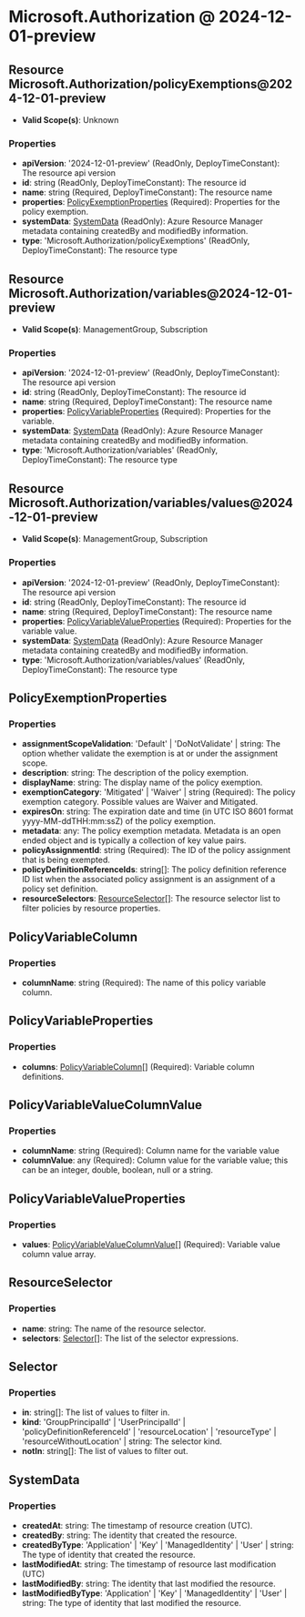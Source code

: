 # Microsoft.Authorization @ 2024-12-01-preview

## Resource Microsoft.Authorization/policyExemptions@2024-12-01-preview
* **Valid Scope(s)**: Unknown
### Properties
* **apiVersion**: '2024-12-01-preview' (ReadOnly, DeployTimeConstant): The resource api version
* **id**: string (ReadOnly, DeployTimeConstant): The resource id
* **name**: string (Required, DeployTimeConstant): The resource name
* **properties**: [PolicyExemptionProperties](#policyexemptionproperties) (Required): Properties for the policy exemption.
* **systemData**: [SystemData](#systemdata) (ReadOnly): Azure Resource Manager metadata containing createdBy and modifiedBy information.
* **type**: 'Microsoft.Authorization/policyExemptions' (ReadOnly, DeployTimeConstant): The resource type

## Resource Microsoft.Authorization/variables@2024-12-01-preview
* **Valid Scope(s)**: ManagementGroup, Subscription
### Properties
* **apiVersion**: '2024-12-01-preview' (ReadOnly, DeployTimeConstant): The resource api version
* **id**: string (ReadOnly, DeployTimeConstant): The resource id
* **name**: string (Required, DeployTimeConstant): The resource name
* **properties**: [PolicyVariableProperties](#policyvariableproperties) (Required): Properties for the variable.
* **systemData**: [SystemData](#systemdata) (ReadOnly): Azure Resource Manager metadata containing createdBy and modifiedBy information.
* **type**: 'Microsoft.Authorization/variables' (ReadOnly, DeployTimeConstant): The resource type

## Resource Microsoft.Authorization/variables/values@2024-12-01-preview
* **Valid Scope(s)**: ManagementGroup, Subscription
### Properties
* **apiVersion**: '2024-12-01-preview' (ReadOnly, DeployTimeConstant): The resource api version
* **id**: string (ReadOnly, DeployTimeConstant): The resource id
* **name**: string (Required, DeployTimeConstant): The resource name
* **properties**: [PolicyVariableValueProperties](#policyvariablevalueproperties) (Required): Properties for the variable value.
* **systemData**: [SystemData](#systemdata) (ReadOnly): Azure Resource Manager metadata containing createdBy and modifiedBy information.
* **type**: 'Microsoft.Authorization/variables/values' (ReadOnly, DeployTimeConstant): The resource type

## PolicyExemptionProperties
### Properties
* **assignmentScopeValidation**: 'Default' | 'DoNotValidate' | string: The option whether validate the exemption is at or under the assignment scope.
* **description**: string: The description of the policy exemption.
* **displayName**: string: The display name of the policy exemption.
* **exemptionCategory**: 'Mitigated' | 'Waiver' | string (Required): The policy exemption category. Possible values are Waiver and Mitigated.
* **expiresOn**: string: The expiration date and time (in UTC ISO 8601 format yyyy-MM-ddTHH:mm:ssZ) of the policy exemption.
* **metadata**: any: The policy exemption metadata. Metadata is an open ended object and is typically a collection of key value pairs.
* **policyAssignmentId**: string (Required): The ID of the policy assignment that is being exempted.
* **policyDefinitionReferenceIds**: string[]: The policy definition reference ID list when the associated policy assignment is an assignment of a policy set definition.
* **resourceSelectors**: [ResourceSelector](#resourceselector)[]: The resource selector list to filter policies by resource properties.

## PolicyVariableColumn
### Properties
* **columnName**: string (Required): The name of this policy variable column.

## PolicyVariableProperties
### Properties
* **columns**: [PolicyVariableColumn](#policyvariablecolumn)[] (Required): Variable column definitions.

## PolicyVariableValueColumnValue
### Properties
* **columnName**: string (Required): Column name for the variable value
* **columnValue**: any (Required): Column value for the variable value; this can be an integer, double, boolean, null or a string.

## PolicyVariableValueProperties
### Properties
* **values**: [PolicyVariableValueColumnValue](#policyvariablevaluecolumnvalue)[] (Required): Variable value column value array.

## ResourceSelector
### Properties
* **name**: string: The name of the resource selector.
* **selectors**: [Selector](#selector)[]: The list of the selector expressions.

## Selector
### Properties
* **in**: string[]: The list of values to filter in.
* **kind**: 'GroupPrincipalId' | 'UserPrincipalId' | 'policyDefinitionReferenceId' | 'resourceLocation' | 'resourceType' | 'resourceWithoutLocation' | string: The selector kind.
* **notIn**: string[]: The list of values to filter out.

## SystemData
### Properties
* **createdAt**: string: The timestamp of resource creation (UTC).
* **createdBy**: string: The identity that created the resource.
* **createdByType**: 'Application' | 'Key' | 'ManagedIdentity' | 'User' | string: The type of identity that created the resource.
* **lastModifiedAt**: string: The timestamp of resource last modification (UTC)
* **lastModifiedBy**: string: The identity that last modified the resource.
* **lastModifiedByType**: 'Application' | 'Key' | 'ManagedIdentity' | 'User' | string: The type of identity that last modified the resource.

